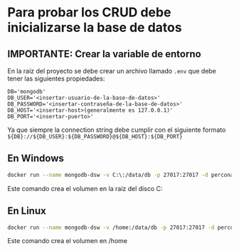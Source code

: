 # Para probar los CRUD debe inicializarse la base de datos

## IMPORTANTE: Crear la variable de entorno

En la raíz del proyecto se debe crear un archivo llamado `.env` que debe tener las siguientes propiedades:

```
DB='mongodb'
DB_USER='<insertar-usuario-de-la-base-de-datos>'
DB_PASSWORD='<insertar-contraseña-de-la-base-de-datos>'
DB_HOST='<insertar-host>(generalmente es 127.0.0.1)'
DB_PORT='<insertar-puerto>'
```

Ya que siempre la connection string debe cumplir con el siguiente formato `${DB}://${DB_USER}:${DB_PASSWORD}@${DB_HOST}:${DB_PORT}`

## En Windows

```bash
docker run --name mongodb-dsw -v C:\:/data/db -p 27017:27017 -d percona/percona-server-mongodb:latest
```

Este comando crea el volumen en la raíz del disco C:

## En Linux

```bash
docker run --name mongodb-dsw -v /home:/data/db -p 27017:27017 -d percona/percona-server-mongodb:latest
```

Este comando crea el volumen en /home
